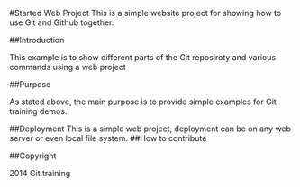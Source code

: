 #Started Web Project
This is a simple website project for showing how to use Git and Github together.

##Introduction 

This example is to show different parts of the Git reposiroty and various commands using a web project

##Purpose

As stated above, the main purpose is to provide simple examples for Git training demos.

##Deployment
This is a simple web project, deployment can be on any web server or even local file system.
##How to contribute

##Copyright

2014 Git.training